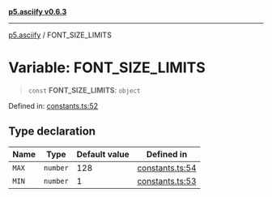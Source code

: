 [**p5.asciify v0.6.3**](../README.md)

***

[p5.asciify](../globals.md) / FONT\_SIZE\_LIMITS

# Variable: FONT\_SIZE\_LIMITS

> `const` **FONT\_SIZE\_LIMITS**: `object`

Defined in: [constants.ts:52](https://github.com/humanbydefinition/p5-asciify/blob/bcd07949fa384e1b98f5f7468c32a61b5e1abf5a/src/lib/constants.ts#L52)

## Type declaration

| Name | Type | Default value | Defined in |
| ------ | ------ | ------ | ------ |
| <a id="max"></a> `MAX` | `number` | 128 | [constants.ts:54](https://github.com/humanbydefinition/p5-asciify/blob/bcd07949fa384e1b98f5f7468c32a61b5e1abf5a/src/lib/constants.ts#L54) |
| <a id="min"></a> `MIN` | `number` | 1 | [constants.ts:53](https://github.com/humanbydefinition/p5-asciify/blob/bcd07949fa384e1b98f5f7468c32a61b5e1abf5a/src/lib/constants.ts#L53) |
